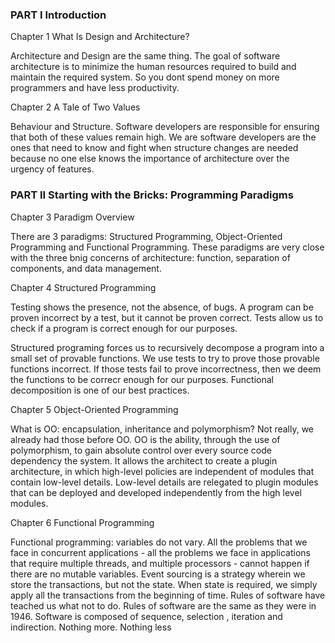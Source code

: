 ### PART I Introduction

Chapter 1 What Is Design and Architecture?


Architecture and Design are the same thing. The goal of software architecture is to minimize the human resources required to build and maintain the required system. So you dont spend money on more programmers and have less productivity.

Chapter 2 A Tale of Two Values

Behaviour and Structure. Software developers are responsible for ensuring that both of these values remain high. We are software developers are the ones that need to know and fight when structure changes are needed because no one else knows the importance of architecture over the urgency of features. 

### PART II Starting with the Bricks: Programming Paradigms

Chapter 3 Paradigm Overview


There are 3 paradigms: Structured Programming, Object-Oriented Programming and Functional Programming. These paradigms are very close with the three bnig concerns of architecture: function, separation of components, and data management.

Chapter 4 Structured Programming

Testing shows the presence, not the absence, of bugs. A program can be proven incorrect by a test, but it cannot be proven correct. Tests allow us to check if a program is correct enough for our purposes.

Structured programing forces us to recursively decompose a program into a small set of provable functions. We use tests to try to prove those provable functions incorrect. If those tests fail to prove incorrectness, then we deem the functions to be correcr enough for our purposes.
Functional decomposition is one of our best practices.

Chapter 5 Object-Oriented Programming

What is OO: encapsulation, inheritance and polymorphism? Not really, we already had those before OO. OO is the ability, through the use of polymorphism, to gain absolute control over every source code dependency the system. It allows the architect to create a plugin architecture, in which high-level policies are independent of modules that contain low-level details. Low-level details are relegated to plugin modules that can be deployed and developed independently from the high level modules.

Chapter 6 Functional Programming

Functional programming: variables do not vary.
All the problems that we face in concurrent applications - all the problems we face in applications that require multiple threads, and multiple processors - cannot happen if there are no mutable variables.
Event sourcing is a strategy wherein we store the transactions, but not the state. When state is required, we simply apply all the transactions from the beginning of time. Rules of software have teached us what not to do.
Rules of software are the same as they were in 1946.
Software is composed of sequence, selection , iteration and indirection. Nothing more. Nothing less
